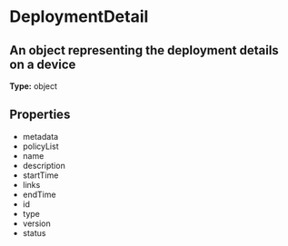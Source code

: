 # DeploymentDetail

## An object representing the deployment details on a device

**Type:** object

## Properties
* metadata
* policyList
* name
* description
* startTime
* links
* endTime
* id
* type
* version
* status

